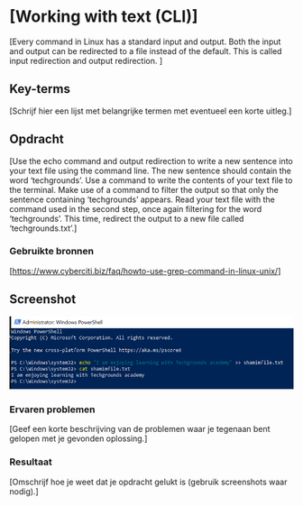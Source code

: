 # [Working with text (CLI)]
[Every command in Linux has a standard input and output. Both the input and output can be redirected to a file instead of the default. This is called input redirection and output redirection. ]

## Key-terms
[Schrijf hier een lijst met belangrijke termen met eventueel een korte uitleg.]

## Opdracht
[Use the echo command and output redirection to write a new sentence into your text file using the command line. The new sentence should contain the word ‘techgrounds’.
Use a command to write the contents of your text file to the terminal. Make use of a command to filter the output so that only the sentence containing ‘techgrounds’ appears.
Read your text file with the command used in the second step, once again filtering for the word ‘techgrounds’. This time, redirect the output to a new file called ‘techgrounds.txt’.]

### Gebruikte bronnen
[https://www.cyberciti.biz/faq/howto-use-grep-command-in-linux-unix/] 

## Screenshot
![echo_output1](/00_includes/Linux/Linux_opdracht3/Echo_output1.PNG)


### Ervaren problemen
[Geef een korte beschrijving van de problemen waar je tegenaan bent gelopen met je gevonden oplossing.]
### Resultaat
[Omschrijf hoe je weet dat je opdracht gelukt is (gebruik screenshots waar nodig).]